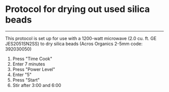 # Protocol for drying out used silica beads

___

This protocol is set up for use with a 1200-watt microwave (2.0 cu. ft. GE JES2051SN2SS) to dry silica beads (Acros Organics 2-5mm code: 392030050)

1. Press "Time Cook"
1. Enter 7 minutes
1. Press "Power Level"
1. Enter "5"
1. Press "Start"
1. Stir after 3:00 and 6:00
